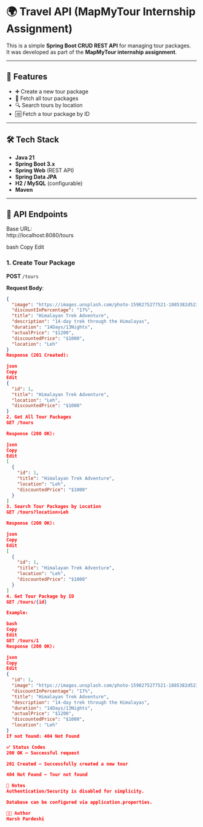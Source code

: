 # 🌍 Travel API (MapMyTour Internship Assignment)

This is a simple **Spring Boot CRUD REST API** for managing tour packages.  
It was developed as part of the **MapMyTour internship assignment**.  

---

## 🚀 Features
- ➕ Create a new tour package  
- 📄 Fetch all tour packages  
- 🔍 Search tours by location  
- 🆔 Fetch a tour package by ID  

---

## 🛠️ Tech Stack
- **Java 21**  
- **Spring Boot 3.x**  
- **Spring Web** (REST API)  
- **Spring Data JPA**  
- **H2 / MySQL** (configurable)  
- **Maven**  

---

## 📡 API Endpoints

Base URL:  
http://localhost:8080/tours

bash
Copy
Edit

### 1. Create Tour Package  
**POST** `/tours`  

**Request Body**:
```json
{
  "image": "https://images.unsplash.com/photo-1598275277521-1885382d523a",
  "discountInPercentage": "17%",
  "title": "Himalayan Trek Adventure",
  "description": "14-day trek through the Himalayas",
  "duration": "14Days/13Nights",
  "actualPrice": "$1200",
  "discountedPrice": "$1000",
  "location": "Leh"
}
Response (201 Created):

json
Copy
Edit
{
  "id": 1,
  "title": "Himalayan Trek Adventure",
  "location": "Leh",
  "discountedPrice": "$1000"
}
2. Get All Tour Packages
GET /tours

Response (200 OK):

json
Copy
Edit
[
  {
    "id": 1,
    "title": "Himalayan Trek Adventure",
    "location": "Leh",
    "discountedPrice": "$1000"
  }
]
3. Search Tour Packages by Location
GET /tours?location=Leh

Response (200 OK):

json
Copy
Edit
[
  {
    "id": 1,
    "title": "Himalayan Trek Adventure",
    "location": "Leh",
    "discountedPrice": "$1000"
  }
]
4. Get Tour Package by ID
GET /tours/{id}

Example:

bash
Copy
Edit
GET /tours/1
Response (200 OK):

json
Copy
Edit
{
  "id": 1,
  "image": "https://images.unsplash.com/photo-1598275277521-1885382d523a",
  "discountInPercentage": "17%",
  "title": "Himalayan Trek Adventure",
  "description": "14-day trek through the Himalayas",
  "duration": "14Days/13Nights",
  "actualPrice": "$1200",
  "discountedPrice": "$1000",
  "location": "Leh"
}
If not found: 404 Not Found

✅ Status Codes
200 OK – Successful request

201 Created – Successfully created a new tour

404 Not Found – Tour not found

📌 Notes
Authentication/Security is disabled for simplicity.

Database can be configured via application.properties.

👨‍💻 Author
Harsh Pardeshi
